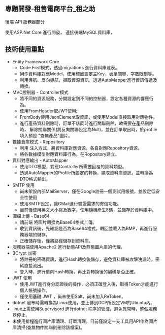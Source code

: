 ## 專題開發-租售電商平台_租之助

後端 API 服務器部分

使用ASP.Net Core 進行開發，
連接後端MySQL資料庫，

## 技術使用重點

- Entity Framework Core
  - Code First模式，透過migrations 進行資料庫建表。
  - 用作資料庫對應Model，使用標籤設定主Key、表單關聯、字數限制等。
  - 利用導航、反向導航，擷取資源資訊，透過AutoMapper進行資訊傳遞及轉換。
- MVC控制器  - Controller模式
  - 將不同的資源服務，分開設定到不同的控制器，設定各種資源的響應行為。
  - 使用FromHeader取JWT使用;
  - FromBody使用JsonElement取資訊，或使用Model直接取用對應物件。
  - 進行產品資料刪除時，訂單不該同時進行關聯刪除，故需要在產品刪除時，
    解除關聯關係(將反向關聯設定為Null)，並在訂單取出時，於profile填入預設 "查無產品"圖片。
- 數據倉庫模式 - Repository
  - 利用 注入方式，將資料庫對應資源，各自對應Repository資源。
  - 將各數據模型對應資料庫行為，在Ropository建立。
- 資料對應輸出 - AutoMapper
  - 使用DTO模型，對應Controller所需要回覆的資料類型。
  - 透過AutoMapper的Profile所設定的轉換，擷取資料庫資訊，並轉換為DTO格式輸出。
- SMTP 使用
  - 尚未架設內部MailServer，僅在Google註冊一個測試用帳號，並設定低安全性使用
  - 使用SMTP設定，讓GMail進行驗證需求的寄信功能。
  - 目前僅使用英文大小寫及數字，使用隨機產生8碼，並儲存於資料庫中。
- 圖檔上傳 - Base64
  - 請前端 將圖片轉換為Base64格式上傳。
  - 收到資訊後，先確認是否為Base64格式，轉回並載入為BMP，再進行服務器端的儲存，
  - 正確儲存後，僅將路徑儲存到資料庫。
- 服務器端使用Apache2 進行動態API及靜態圖片庫的代理。
- BCrypt 加密 
  - 將註冊的密碼資訊，進行Hash轉換後儲存，避免資料庫被攻擊洩漏時，密碼直接流出。
  - 登入時，進行單向Hash轉換，再比對轉換後的編碼是否正確。
- JWT 使用
  - 使用JWT進行身分認證後的操作，必須正確登入後，取得Token才能進行個人帳號操作。
  - 僅使用基礎 JWT ，尚未使用Salt，尚未加入ReToken。
- dotnet 發布時需轉換為Linux使用，並上傳到GCP所設定VM的Ubuntu內。
- linux上需使用Supervisord 進行dotnet 程序的管控，避免異常時，整個服務器停止。
- 未使用排程進行圖片庫清理、訂單清理，目前僅設定一支工具用API作為圖片庫清掃(查無物件關聯則刪除該檔案)。
